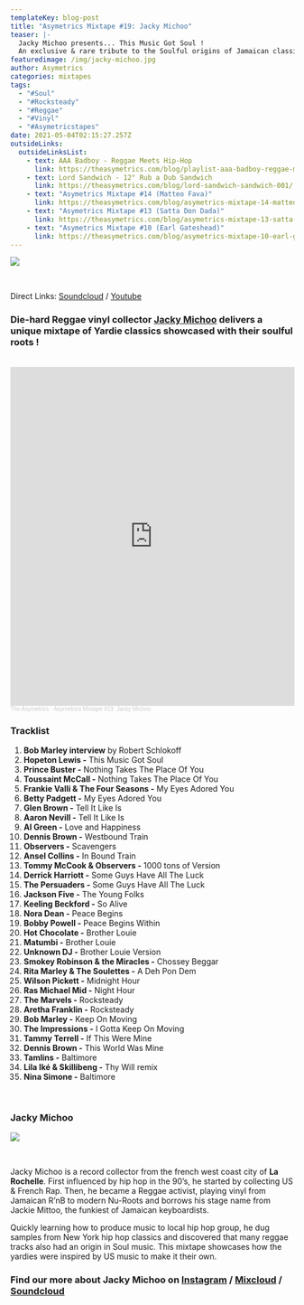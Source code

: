 ```yaml
---
templateKey: blog-post
title: "Asymetrics Mixtape #19: Jacky Michoo"
teaser: |-
  Jacky Michoo presents... This Music Got Soul !
  An exclusive & rare tribute to the Soulful origins of Jamaican classics.
featuredimage: /img/jacky-michoo.jpg
author: Asymetrics
categories: mixtapes
tags:
  - "#Soul"
  - "#Rocksteady"
  - "#Reggae"
  - "#Vinyl"
  - "#Asymetricstapes"
date: 2021-05-04T02:15:27.257Z
outsideLinks:
  outsideLinksList:
    - text: AAA Badboy - Reggae Meets Hip-Hop
      link: https://theasymetrics.com/blog/playlist-aaa-badboy-reggae-meets-hip-hop/
    - text: Lord Sandwich - 12" Rub a Dub Sandwich
      link: https://theasymetrics.com/blog/lord-sandwich-sandwich-001/
    - text: "Asymetrics Mixtape #14 (Matteo Fava)"
      link: https://theasymetrics.com/blog/asymetrics-mixtape-14-matteo-fava/
    - text: "Asymetrics Mixtape #13 (Satta Don Dada)"
      link: https://theasymetrics.com/blog/asymetrics-mixtape-13-satta-don-dada/
    - text: "Asymetrics Mixtape #10 (Earl Gateshead)"
      link: https://theasymetrics.com/blog/asymetrics-mixtape-10-earl-gateshead-hopeful-village/
---
```

![](/img/theasymetrics_jacky_michoo_1.jpg)

<br>

Direct Links: [Soundcloud](https://soundcloud.com/the-asymetrics/asymetrics-mixtape-19-jacky-michoo) / [Youtube](https://www.youtube.com/watch?v=B03ZmLVdqtU)

### Die-hard Reggae vinyl collector [Jacky Michoo](https://www.facebook.com/jackymichoo) delivers a unique mixtape of Yardie classics showcased with their soulful roots !

<br>

<iframe width="100%" height="600" scrolling="no" frameborder="no" allow="autoplay" src="https://w.soundcloud.com/player/?url=https%3A//api.soundcloud.com/tracks/1042065139&color=%23ff5500&auto_play=false&hide_related=false&show_comments=true&show_user=true&show_reposts=false&show_teaser=true&visual=true"></iframe><div style="font-size: 10px; color: #cccccc;line-break: anywhere;word-break: normal;overflow: hidden;white-space: nowrap;text-overflow: ellipsis; font-family: Interstate,Lucida Grande,Lucida Sans Unicode,Lucida Sans,Garuda,Verdana,Tahoma,sans-serif;font-weight: 100;"><a href="https://soundcloud.com/the-asymetrics" title="The Asymetrics" target="_blank" style="color: #cccccc; text-decoration: none;">The Asymetrics</a> · <a href="https://soundcloud.com/the-asymetrics/asymetrics-mixtape-19-jacky-michoo" title="Asymetrics Mixtape #19: Jacky Michoo" target="_blank" style="color: #cccccc; text-decoration: none;">Asymetrics Mixtape #19: Jacky Michoo</a></div>

### Tracklist

1. **Bob Marley interview** by Robert Schlokoff
2. **Hopeton Lewis -** This Music Got Soul
3. **Prince Buster -** Nothing Takes The Place Of You
4. **Toussaint McCall -** Nothing Takes The Place Of You
5. **Frankie Valli & The Four Seasons -** My Eyes Adored You
6. **Betty Padgett -** My Eyes Adored You
7. **Glen Brown -** Tell It Like Is
8. **Aaron Nevill -** Tell It Like Is
9. **Al Green -** Love and Happiness
10. **Dennis Brown -** Westbound Train
11. **Observers -** Scavengers
12. **Ansel Collins -** In Bound Train
13. **Tommy McCook & Observers -** 1000 tons of Version
14. **Derrick Harriott -** Some Guys Have All The Luck
15. **The Persuaders -** Some Guys Have All The Luck
16. **Jackson Five -** The Young Folks
17. **Keeling Beckford -** So Alive
18. **Nora Dean -** Peace Begins
19. **Bobby Powell -** Peace Begins Within
20. **Hot Chocolate -** Brother Louie
21. **Matumbi -** Brother Louie
22. **Unknown DJ -** Brother Louie Version
23. **Smokey Robinson & the Miracles -** Chossey Beggar
24. **Rita Marley & The Soulettes -** A Deh Pon Dem
25. **Wilson Pickett -** Midnight Hour
26. **Ras Michael Mid -** Night Hour
27. **The Marvels -** Rocksteady
28. **Aretha Franklin -** Rocksteady
29. **Bob Marley -** Keep On Moving
30. **The Impressions -** I Gotta Keep On Moving
31. **Tammy Terrell -** If This Were Mine
32. **Dennis Brown -** This World Was Mine
33. **Tamlins -** Baltimore
34. **Lila Iké & Skillibeng -** Thy Will remix
35. **Nina Simone -** Baltimore

<br>

### Jacky Michoo

![](/img/theasymetrics_jacky_michoo_2.jpg)

<br>

Jacky Michoo is a record collector from the french west coast city of  **La Rochelle**. First influenced by hip hop in the 90’s, he started by collecting US & French Rap. Then, he became a Reggae activist, playing vinyl from Jamaican R’nB to modern Nu-Roots and borrows his stage name from Jackie Mittoo, the funkiest of Jamaican keyboardists.

Quickly learning how to produce music to local hip hop group, he dug samples from New York hip hop classics and discovered that many reggae tracks also had an origin in Soul music. This mixtape showcases how the yardies were inspired by US music to make it their own.

### Find our more about Jacky Michoo on [Instagram](https://www.instagram.com/jackymichoo/) / [Mixcloud](https://www.mixcloud.com/jackiemichou/) / [Soundcloud](https://soundcloud.com/jackie-michou)